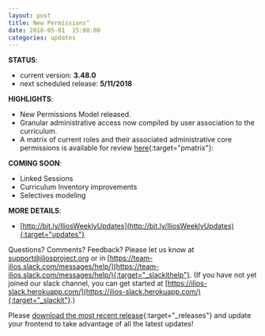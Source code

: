 ```yaml
---
layout: post
title: New Permissions"
date: 2018-05-01  15:00:00
categories: updates
---
```

__STATUS__:
- current version: __3.48.0__
- next scheduled release: __5/11/2018__

__HIGHLIGHTS__:
- New Permissions Model released.
- Granular administrative access now compiled by user association to the curriculum.
- A matrix of current roles and their associated administrative core permissions is available for review [here](https://www.dropbox.com/s/431sdj2bfoi3v1f/Ilios%20New%20Default%20Permissions%20Matrix.pdf?dl=0){:target="pmatrix"}:

__COMING SOON__:
- Linked Sessions
- Curriculum Inventory improvements
- Selectives modeling

__MORE DETAILS__:
- [http://bit.ly/IliosWeeklyUpdates](http://bit.ly/IliosWeeklyUpdates){:target="updates"}

Questions? Comments? Feedback? Please let us know at [support@iliosproject.org](mailto:support@iliosproject.org) or in [https://team-ilios.slack.com/messages/help/](https://team-ilios.slack.com/messages/help/){:target="_slackithelp"}.  (If you have not yet joined our slack channel, you can get started at [https://ilios-slack.herokuapp.com/](https://ilios-slack.herokuapp.com/){:target="_slackit"}.)

Please [download the most recent release](https://www.github.com/ilios/ilios/releases/latest){:target="_releases"} and update your frontend to take advantage of all the latest updates!
